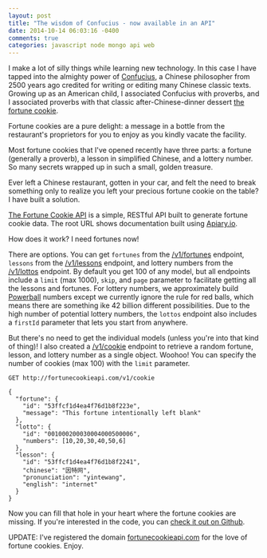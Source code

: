 ```yaml
---
layout: post
title: "The wisdom of Confucius - now available in an API"
date: 2014-10-14 06:03:16 -0400
comments: true
categories: javascript node mongo api web
---
```


I make a lot of silly things while learning new technology. In this case I have tapped into the almighty power of [Confucius](https://en.wikipedia.org/wiki/Confucius), a Chinese philosopher from 2500 years ago credited for writing or editing many Chinese classic texts. Growing up as an American child, I associated Confucius with proverbs, and I associated proverbs with that classic after-Chinese-dinner dessert [the fortune cookie](https://en.wikipedia.org/wiki/Fortune_cookie).

Fortune cookies are a pure delight: a message in a bottle from the restaurant's proprietors for you to enjoy as you kindly vacate the facility.

Most fortune cookies that I've opened recently have three parts: a fortune (generally a proverb), a lesson in simplified Chinese, and a lottery number. So many secrets wrapped up in such a small, golden treasure.

Ever left a Chinese restaurant, gotten in your car, and felt the need to break something only to realize you left your precious fortune cookie on the table? I have built a solution.

[The Fortune Cookie API](http://fortunecookieapi.com/) is a simple, RESTful API built to generate fortune cookie data. The root URL shows documentation built using [Apiary.io](https://apiary.io/).

How does it work? I need fortunes now!

There are options. You can get `fortunes` from the [/v1/fortunes](http://fortunecookieapi.com/v1/fortunes) endpoint, `lessons` from the [/v1/lessons](http://fortunecookieapi.com/v1/lessons) endpoint, and lottery numbers from the [/v1/lottos](http://fortunecookieapi.com/v1/lottos) endpoint. By default you get 100 of any model, but all endpoints include a `limit` (max 1000), `skip`, and `page` parameter to facilitate getting all the lessons and fortunes. For lottery numbers, we approximately build [Powerball](https://en.wikipedia.org/wiki/Powerball) numbers except we currently ignore the rule for red balls, which means there are something ike 42 billion different possibilities. Due to the high number of potential lottery numbers, the `lottos` endpoint also includes a `firstId` parameter that lets you start from anywhere.

But there's no need to get the individual models (unless you're into that kind of thing)! I also created a [/v1/cookie](http://fortunecookieapi.com/v1/cookie) endpoint to retrieve a random fortune, lesson, and lottery number as a single object. Woohoo! You can specify the number of cookies (max 100) with the `limit` parameter.

```
GET http://fortunecookieapi.com/v1/cookie

{
  "fortune": {
    "id": "53ffcf1d4ea4f76d1b8f223e",
    "message": "This fortune intentionally left blank"
  },
  "lotto": {
    "id": "001000200030004000500006",
    "numbers": [10,20,30,40,50,6]
  },
  "lesson": {
    "id": "53ffcf1d4ea4f76d1b8f2241",
    "chinese": "因特网",
    "pronunciation": "yintewang",
    "english": "internet"
  }
}
```

Now you can fill that hole in your heart where the fortune cookies are missing. If you're interested in the code, you can [check it out on Github](https://github.com/larryprice/fortune-cookie-api).

UPDATE: I've registered the domain [fortunecookieapi.com](http://fortunecookieapi.com) for the love of fortune cookies. Enjoy.
